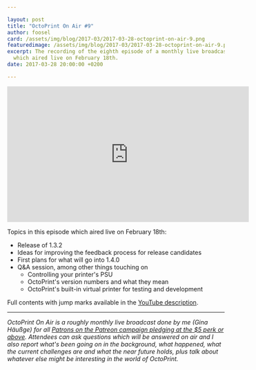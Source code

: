 ```yaml
---

layout: post
title: "OctoPrint On Air #9"
author: foosel
card: /assets/img/blog/2017-03/2017-03-28-octoprint-on-air-9.png
featuredimage: /assets/img/blog/2017-03/2017-03-28-octoprint-on-air-9.png
excerpt: The recording of the eighth episode of a monthly live broadcast for Patrons,
  which aired live on February 18th.
date: 2017-03-28 20:00:00 +0200

---
```


<center><iframe width="560" height="315" src="https://www.youtube.com/embed/JU_gZS1vJUs" frameborder="0" allowfullscreen></iframe></center>

Topics in this episode which aired live on February 18th:

  * Release of 1.3.2
  * Ideas for improving the feedback process for release candidates
  * First plans for what will go into 1.4.0
  * Q&A session, among other things touching on
    * Controlling your printer's PSU
    * OctoPrint's version numbers and what they mean
    * OctoPrint's built-in virtual printer for testing and development

Full contents with jump marks available in the 
[YouTube description](https://youtu.be/JU_gZS1vJUs).

---

*OctoPrint On Air is a roughly monthly live broadcast done by me (Gina Häußge)
for all [Patrons on the Patreon campaign pledging at the $5 perk or above](https://patreon.com/foosel). 
Attendees can ask questions which will be answered on air and I also report 
what's been going on in the background, what happened, what the current 
challenges are and what the near future holds, plus talk about whatever else
might be interesting in the world of OctoPrint.*